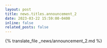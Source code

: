 ```yaml
---
layout: post
title: news.titles.announcement_2
date: 2023-03-22 15:59:00-0400
inline: false
related_posts: false
---
```


{% translate_file _news/announcement_2.md %}
